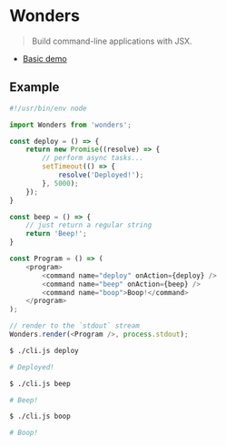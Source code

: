 # Wonders

> Build command-line applications with JSX.

- [Basic demo](https://github.com/vutran/wonders-demo)

## Example

```js
#!/usr/bin/env node

import Wonders from 'wonders';

const deploy = () => {
    return new Promise((resolve) => {
        // perform async tasks...
        setTimeout(() => {
            resolve('Deployed!');
        }, 5000);
    });
}

const beep = () => {
    // just return a regular string
    return 'Beep!';
}

const Program = () => (
    <program>
        <command name="deploy" onAction={deploy} />
        <command name="beep" onAction={beep} />
        <command name="boop">Boop!</command>
    </program>
);

// render to the `stdout` stream
Wonders.render(<Program />, process.stdout);
```

```bash
$ ./cli.js deploy

# Deployed!

$ ./cli.js beep

# Beep!

$ ./cli.js boop

# Boop!
```
